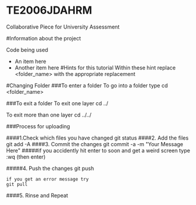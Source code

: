 # TE2006JDAHRM
Collaborative Piece for University Assessment

#Information about the project

Code being used
 - An item here
 - Another item here
#Hints for this tutorial
Within these hint replace <folder_name> with the appropriate replacement

 #Changing Folder
 ###To enter a folder
  To go into a folder type
    cd <folder_name>

###To exit a folder
  To exit one layer
    cd ../

  To exit more than one layer
    cd ../../

###Process for uploading

####1.Check which files you have changed
    git status
####2. Add the files
    git add -A
####3. Commit the changes
    git commit -a -m "Your Message Here"
#####if you accidently hit enter to soon and get a weird screen
    type :wq (then enter)

#####4. Push the changes
    git push

    if you get an error message try
    git pull

####5. Rinse and Repeat
